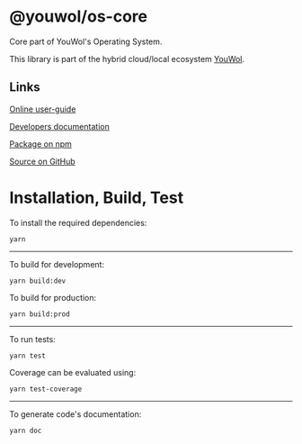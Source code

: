# @youwol/os-core

Core part of YouWol's Operating System.

This library is part of the hybrid cloud/local ecosystem
[YouWol](https://platform.youwol.com/applications/@youwol/platform/latest).

## Links

[Online user-guide](https://l.youwol.com/doc/@youwol/os-core)

[Developers documentation](https://platform.youwol.com/applications/@youwol/cdn-explorer/latest?package=@youwol/os-core)

[Package on npm](https://www.npmjs.com/package/@youwol/os-core)

[Source on GitHub](https://github.com/youwol/os-core)

# Installation, Build, Test

To install the required dependencies:

```shell
yarn
```

---

To build for development:

```shell
yarn build:dev
```

To build for production:

```shell
yarn build:prod
```

---


To run tests:

```shell
yarn test
```

Coverage can be evaluated using:

```shell
yarn test-coverage
```

---

To generate code's documentation:

```shell
yarn doc
```
